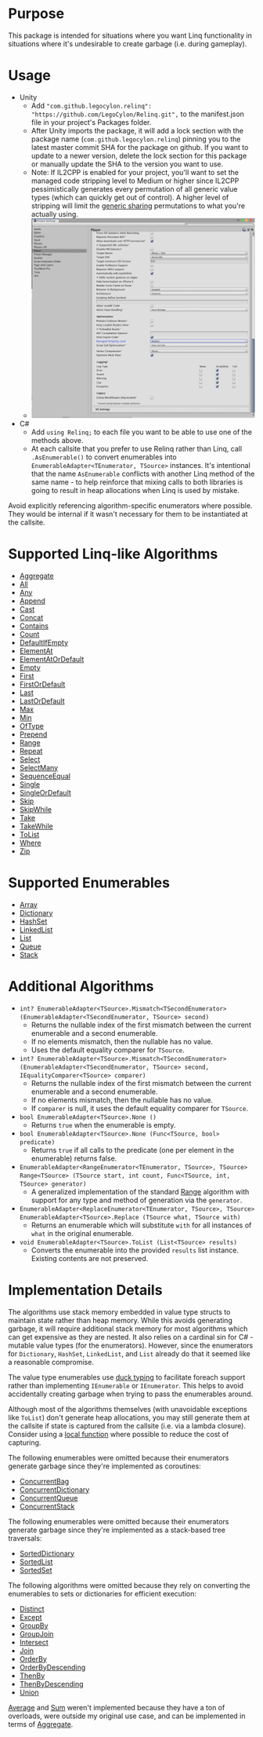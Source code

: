 # Purpose
This package is intended for situations where you want Linq functionality in situations where it's undesirable to create garbage (i.e. during gameplay).

# Usage
* Unity
  * Add `"com.github.legocylon.relinq": "https://github.com/LegoCylon/Relinq.git",` to the manifest.json file in your project's Packages folder.
  * After Unity imports the package, it will add a lock section with the package name (`com.github.legocylon.relinq`) pinning you to the latest master commit SHA for the package on github. If you want to update to a newer version, delete the lock section for this package or manually update the SHA to the version you want to use.
  * Note: If IL2CPP is enabled for your project, you'll want to set the managed code stripping level to Medium or higher since IL2CPP pessimistically generates every permutation of all generic value types (which can quickly get out of control). A higher level of stripping will limit the [generic sharing](https://blogs.unity3d.com/2015/06/16/il2cpp-internals-generic-sharing-implementation/) permutations to what you're actually using.
  * ![Managed Code Stripping Project Settings](Docs/ManagedCodeStripping.png "Managed Code Stripping Project Settings")
* C#
  * Add `using Relinq;` to each file you want to be able to use one of the methods above.
  * At each callsite that you prefer to use Relinq rather than Linq, call `.AsEnumerable()` to convert enumerables into `EnumerableAdapter<TEnumerator, TSource>` instances. It's intentional that the name `AsEnumerable` conflicts with another Linq method of the same name - to help reinforce that mixing calls to both libraries is going to result in heap allocations when Linq is used by mistake.

Avoid explicitly referencing algorithm-specific enumerators where possible. They would be internal if it wasn't necessary for them to be instantiated at the callsite.

# Supported Linq-like Algorithms
* [Aggregate](https://docs.microsoft.com/en-us/dotnet/api/system.linq.enumerable.aggregate?view=netframework-4.7.2)
* [All](https://docs.microsoft.com/en-us/dotnet/api/system.linq.enumerable.all?view=netframework-4.7.2)
* [Any](https://docs.microsoft.com/en-us/dotnet/api/system.linq.enumerable.any?view=netframework-4.7.2)
* [Append](https://docs.microsoft.com/en-us/dotnet/api/system.linq.enumerable.append?view=netframework-4.7.2)
* [Cast](https://docs.microsoft.com/en-us/dotnet/api/system.linq.enumerable.cast?view=netframework-4.7.2)
* [Concat](https://docs.microsoft.com/en-us/dotnet/api/system.linq.enumerable.concat?view=netframework-4.7.2)
* [Contains](https://docs.microsoft.com/en-us/dotnet/api/system.linq.enumerable.contains?view=netframework-4.7.2)
* [Count](https://docs.microsoft.com/en-us/dotnet/api/system.linq.enumerable.count?view=netframework-4.7.2)
* [DefaultIfEmpty](https://docs.microsoft.com/en-us/dotnet/api/system.linq.enumerable.defaultifempty?view=netframework-4.7.2)
* [ElementAt](https://docs.microsoft.com/en-us/dotnet/api/system.linq.enumerable.elementat?view=netframework-4.7.2)
* [ElementAtOrDefault](https://docs.microsoft.com/en-us/dotnet/api/system.linq.enumerable.elementatordefault?view=netframework-4.7.2)
* [Empty](https://docs.microsoft.com/en-us/dotnet/api/system.linq.enumerable.empty?view=netframework-4.7.2)
* [First](https://docs.microsoft.com/en-us/dotnet/api/system.linq.enumerable.first?view=netframework-4.7.2)
* [FirstOrDefault](https://docs.microsoft.com/en-us/dotnet/api/system.linq.enumerable.firstordefault?view=netframework-4.7.2)
* [Last](https://docs.microsoft.com/en-us/dotnet/api/system.linq.enumerable.last?view=netframework-4.7.2)
* [LastOrDefault](https://docs.microsoft.com/en-us/dotnet/api/system.linq.enumerable.lastordefault?view=netframework-4.7.2)
* [Max](https://docs.microsoft.com/en-us/dotnet/api/system.linq.enumerable.max?view=netframework-4.7.2)
* [Min](https://docs.microsoft.com/en-us/dotnet/api/system.linq.enumerable.min?view=netframework-4.7.2)
* [OfType](https://docs.microsoft.com/en-us/dotnet/api/system.linq.enumerable.oftype?view=netframework-4.7.2)
* [Prepend](https://docs.microsoft.com/en-us/dotnet/api/system.linq.enumerable.prepend?view=netframework-4.7.2)
* [Range](https://docs.microsoft.com/en-us/dotnet/api/system.linq.enumerable.range?view=netframework-4.7.2)
* [Repeat](https://docs.microsoft.com/en-us/dotnet/api/system.linq.enumerable.repeat?view=netframework-4.7.2)
* [Select](https://docs.microsoft.com/en-us/dotnet/api/system.linq.enumerable.select?view=netframework-4.7.2)
* [SelectMany](https://docs.microsoft.com/en-us/dotnet/api/system.linq.enumerable.selectmany?view=netframework-4.7.2)
* [SequenceEqual](https://docs.microsoft.com/en-us/dotnet/api/system.linq.enumerable.sequenceequal?view=netframework-4.7.2)
* [Single](https://docs.microsoft.com/en-us/dotnet/api/system.linq.enumerable.single?view=netframework-4.7.2)
* [SingleOrDefault](https://docs.microsoft.com/en-us/dotnet/api/system.linq.enumerable.singleordefault?view=netframework-4.7.2)
* [Skip](https://docs.microsoft.com/en-us/dotnet/api/system.linq.enumerable.skip?view=netframework-4.7.2)
* [SkipWhile](https://docs.microsoft.com/en-us/dotnet/api/system.linq.enumerable.skipwhile?view=netframework-4.7.2)
* [Take](https://docs.microsoft.com/en-us/dotnet/api/system.linq.enumerable.take?view=netframework-4.7.2)
* [TakeWhile](https://docs.microsoft.com/en-us/dotnet/api/system.linq.enumerable.takewhile?view=netframework-4.7.2)
* [ToList](https://docs.microsoft.com/en-us/dotnet/api/system.linq.enumerable.tolist?view=netframework-4.7.2)
* [Where](https://docs.microsoft.com/en-us/dotnet/api/system.linq.enumerable.where?view=netframework-4.7.2)
* [Zip](https://docs.microsoft.com/en-us/dotnet/api/system.linq.enumerable.zip?view=netframework-4.7.2)

# Supported Enumerables
* [Array](https://docs.microsoft.com/en-us/dotnet/api/system.array?view=netframework-4.7.2)
* [Dictionary](https://docs.microsoft.com/en-us/dotnet/api/system.collections.generic.dictionary-2?view=netframework-4.7.2)
* [HashSet](https://docs.microsoft.com/en-us/dotnet/api/system.collections.generic.hashset-1?view=netframework-4.7.2)
* [LinkedList](https://docs.microsoft.com/en-us/dotnet/api/system.collections.generic.linkedlist-1?view=netframework-4.7.2)
* [List](https://docs.microsoft.com/en-us/dotnet/api/system.collections.generic.list-1?view=netframework-4.7.2)
* [Queue](https://docs.microsoft.com/en-us/dotnet/api/system.collections.generic.queue-1?view=netframework-4.7.2)
* [Stack](https://docs.microsoft.com/en-us/dotnet/api/system.collections.generic.stack-1?view=netframework-4.7.2)

# Additional Algorithms
* `int? EnumerableAdapter<TSource>.Mismatch<TSecondEnumerator> (EnumerableAdapter<TSecondEnumerator, TSource> second)`
  * Returns the nullable index of the first mismatch between the current enumerable and a second enumerable.
  * If no elements mismatch, then the nullable has no value.
  * Uses the default equality comparer for `TSource`.
* `int? EnumerableAdapter<TSource>.Mismatch<TSecondEnumerator> (EnumerableAdapter<TSecondEnumerator, TSource> second, IEqualityComparer<TSource> comparer)`
  * Returns the nullable index of the first mismatch between the current enumerable and a second enumerable.
  * If no elements mismatch, then the nullable has no value.
  * If `comparer` is null, it uses the default equality comparer for `TSource`.
* `bool EnumerableAdapter<TSource>.None ()`
  * Returns `true` when the enumerable is empty.
* `bool EnumerableAdapter<TSource>.None (Func<TSource, bool> predicate)`
  * Returns `true` if all calls to the predicate (one per element in the enumerable) returns false.
* `EnumerableAdapter<RangeEnumerator<TEnumerator, TSource>, TSource> Range<TSource> (TSource start, int count, Func<TSource, int, TSource> generator)`
  * A generalized implementation of the standard [Range](https://docs.microsoft.com/en-us/dotnet/api/system.linq.enumerable.range?view=netframework-4.7.2) algorithm with support for any type and method of generation via the `generator`.
* `EnumerableAdapter<ReplaceEnumerator<TEnumerator, TSource>, TSource> EnumerableAdapter<TSource>.Replace (TSource what, TSource with)`
  * Returns an enumerable which will substitute `with` for all instances of `what` in the original enumerable.
* `void EnumerableAdapter<TSource>.ToList (List<TSource> results)`
  * Converts the enumerable into the provided `results` list instance. Existing contents are not preserved.

# Implementation Details
The algorithms use stack memory embedded in value type structs to maintain state rather than heap memory. While this avoids generating garbage, it will require additional stack memory for most algorithms which can get expensive as they are nested. It also relies on a cardinal sin for C# - mutable value types (for the enumerators). However, since the enumerators for `Dictionary`, `HashSet`, `LinkedList`, and `List` already do that it seemed like a reasonable compromise.

The value type enumerables use [duck typing](https://docs.microsoft.com/en-us/dotnet/csharp/language-reference/keywords/foreach-in) to facilitate foreach support rather than implementing `IEnumerable` or `IEnumerator`. This helps to avoid accidentally creating garbage when trying to pass the enumerables around.

Although most of the algorithms themselves (with unavoidable exceptions like `ToList`) don't generate heap allocations, you may still generate them at the callsite if state is captured from the callsite (i.e. via a lambda closure). Consider using a [local function](https://docs.microsoft.com/en-us/dotnet/csharp/local-functions-vs-lambdas) where possible to reduce the cost of capturing.

The following enumerables were omitted because their enumerators generate garbage since they're implemented as coroutines:
  * [ConcurrentBag](https://docs.microsoft.com/en-us/dotnet/api/system.collections.concurrent.concurrentbag-1?view=netframework-4.7.2)
  * [ConcurrentDictionary](https://docs.microsoft.com/en-us/dotnet/api/system.collections.concurrent.concurrentdictionary-2?view=netframework-4.7.2)
  * [ConcurrentQueue](https://docs.microsoft.com/en-us/dotnet/api/system.collections.concurrent.concurrentqueue-1?view=netframework-4.7.2)
  * [ConcurrentStack](https://docs.microsoft.com/en-us/dotnet/api/system.collections.concurrent.concurrentstack-1?view=netframework-4.7.2)
  
The following enumerables were omitted because their enumerators generate garbage since they're implemented as a stack-based tree traversals:
  * [SortedDictionary](https://docs.microsoft.com/en-us/dotnet/api/system.collections.generic.sorteddictionary-2?view=netframework-4.7.2)
  * [SortedList](https://docs.microsoft.com/en-us/dotnet/api/system.collections.generic.sortedlist-2?view=netframework-4.7.2)
  * [SortedSet](https://docs.microsoft.com/en-us/dotnet/api/system.collections.generic.sortedset-1?view=netframework-4.7.2)

The following algorithms were omitted because they rely on converting the enumerables to sets or dictionaries for efficient execution:
  * [Distinct](https://docs.microsoft.com/en-us/dotnet/api/system.linq.enumerable.distinct?view=netframework-4.7.2)
  * [Except](https://docs.microsoft.com/en-us/dotnet/api/system.linq.enumerable.except?view=netframework-4.7.2)
  * [GroupBy](https://docs.microsoft.com/en-us/dotnet/api/system.linq.enumerable.groupby?view=netframework-4.7.2)
  * [GroupJoin](https://docs.microsoft.com/en-us/dotnet/api/system.linq.enumerable.groupjoin?view=netframework-4.7.2)
  * [Intersect](https://docs.microsoft.com/en-us/dotnet/api/system.linq.enumerable.intersect?view=netframework-4.7.2)
  * [Join](https://docs.microsoft.com/en-us/dotnet/api/system.linq.enumerable.join?view=netframework-4.7.2)
  * [OrderBy](https://docs.microsoft.com/en-us/dotnet/api/system.linq.enumerable.orderby?view=netframework-4.7.2)
  * [OrderByDescending](https://docs.microsoft.com/en-us/dotnet/api/system.linq.enumerable.orderbydescending?view=netframework-4.7.2)
  * [ThenBy](https://docs.microsoft.com/en-us/dotnet/api/system.linq.enumerable.thenby?view=netframework-4.7.2)
  * [ThenByDescending](https://docs.microsoft.com/en-us/dotnet/api/system.linq.enumerable.thenbydescending?view=netframework-4.7.2)
  * [Union](https://docs.microsoft.com/en-us/dotnet/api/system.linq.enumerable.union?view=netframework-4.7.2)

[Average](https://docs.microsoft.com/en-us/dotnet/api/system.linq.enumerable.average?view=netframework-4.7.2) and [Sum](https://docs.microsoft.com/en-us/dotnet/api/system.linq.enumerable.sum?view=netframework-4.7.2) weren't implemented because they have a ton of overloads, were outside my original use case, and can be implemented in terms of [Aggregate](https://docs.microsoft.com/en-us/dotnet/api/system.linq.enumerable.aggregate?view=netframework-4.7.2).